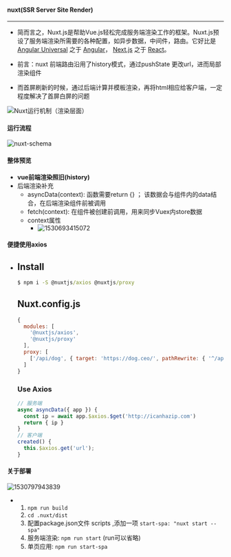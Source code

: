 #### nuxt(SSR Server Site Render)

---

* 简而言之，Nuxt.js是帮助Vue.js轻松完成服务端渲染工作的框架。Nuxt.js预设了服务端渲染所需要的各种配置，如异步数据，中间件，路由。它好比是 [Angular Universal](https://universal.angular.io/) 之于 [Angular](https://angular.io/)， [Next.js](https://zeit.co/blog/next2) 之于 [React](https://facebook.github.io/react/)。







* 前言：nuxt 前端路由沿用了history模式，通过pushState 更改url，进而局部渲染组件
* 而首屏刷新的时候，通过后端计算并模板渲染，再将html相应给客户端，一定程度解决了首屏白屏的问题

![Nuxt运行机制（渲染层面）](assets/Nuxt运行机制（渲染层面）.png)

#### 运行流程

![nuxt-schema](C:\Users\heima\Desktop\全栈4期\22-VueJS-第14天-自定义指令、PWA、服务端渲染\4-源代码\assets\nuxt-schema.png)

#### 整体预览

* __vue前端渲染照旧(history)__
* 后端渲染补充
  * asyncData(context):  函数需要return {} ；  该数据会与组件内的data结合，在后端渲染组件前被调用
  * fetch(context):  在组件被创建前调用，用来同步Vuex内store数据
  * context属性
    * ![1530693415072](assets/1530693415072.png)



#### 便捷使用axios

* ## Install

  ```cmd
  $ npm i -S @nuxtjs/axios @nuxtjs/proxy
  ```

  ## Nuxt.config.js

  ```js
  {
    modules: [
      '@nuxtjs/axios',
      '@nuxtjs/proxy'
    ],
    proxy: [
      ['/api/dog', { target: 'https://dog.ceo/', pathRewrite: { '^/api/dog': '/api/breeds/image/random' } }]
    ]
  }
  ```

  ### Use Axios

  ```js
  // 服务端
  async asyncData({ app }) {
    const ip = await app.$axios.$get('http://icanhazip.com')
    return { ip }
  }
  // 客户端
  created() {
  	this.$axios.get('url');
  }
  ```



#### 关于部署

![1530797943839](assets/1530797943839.png)

* 1. ```npm run build ```
  2. ```cd .nuxt/dist```
  3. 配置package.json文件  scripts ,添加一项 ```start-spa: "nuxt start --spa"```
  4. 服务端渲染: ```npm run start``` (run可以省略)
  5. 单页应用:  ```npm run start-spa```


